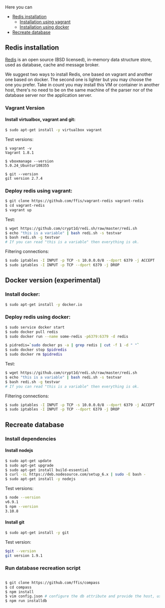 
Here you can 

* [Redis installation](#redis)
    * [Installation using vagrant](#redisvagrant)
    * [Installation using docker](#redisdocker)
* [Recreate database](#database)


 
## <a name="redis"></a> Redis installation


[Redis](http://redis.io/) is an open source (BSD licensed), in-memory data structure store, used as database, cache and message broker.


We suggest two ways to install Redis, one based on vagrant and another one based on docker. The second one is lighter but you may choose
the one you prefer. Take in count you may install this VM or container in another host, there's no need to be on the same machine of the
parser nor of the database server nor the application server.


### <a name="redisvagrant"></a> Vagrant Version


#### Install virtualbox, vagrant and git:
```bash
$ sudo apt-get install -y virtualbox vagrant
```

Test versions:

```bash:
$ vagrant -v
Vagrant 1.8.1

$ vboxmanage --version
5.0.24_Ubuntur108355

$ git --version
git version 2.7.4 
```

### Deploy redis using vagrant:
```bash
$ git clone https://github.com/ffis/vagrant-redis vagrant-redis
$ cd vagrant-redis
$ vagrant up
```

Test:
```bash
$ wget https://github.com/crypt1d/redi.sh/raw/master/redi.sh
$ echo "this is a variable" | bash redi.sh -s testvar
$ bash redi.sh -g testvar
# If you can read "this is a variable" then everything is ok.
```

Filtering connections:
```bash
$ sudo iptables -I INPUT -p TCP -s 10.0.0.0/8 --dport 6379 -j ACCEPT
$ sudo iptables -I INPUT -p TCP --dport 6379 -j DROP
```


## <a name="redisdocker"></a> Docker version (experimental)

### Install docker:
```bash
$ sudo apt-get install -y docker.io 
```


### Deploy redis using docker:

```bash
$ sudo service docker start
$ sudo docker pull redis
$ sudo docker run --name some-redis -p6379:6379 -d redis

$ pidredis=`sudo docker ps -a | grep redis | cut -f 1 -d " "`
$ sudo docker stop $pidredis 
$ sudo docker rm $pidredis 
```

Test:
```bash
$ wget https://github.com/crypt1d/redi.sh/raw/master/redi.sh
$ echo "this is a variable" | bash redi.sh -s testvar
$ bash redi.sh -g testvar
# If you can read "this is a variable" then everything is ok.
```

Filtering connections:
```bash
$ sudo iptables -I INPUT -p TCP -s 10.0.0.0/8 --dport 6379 -j ACCEPT
$ sudo iptables -I INPUT -p TCP --dport 6379 -j DROP
```



## <a name="database"></a> Recreate database

### Install dependencies

#### Install nodejs
```bash
$ sudo apt-get update
$ sudo apt-get upgrade
$ sudo apt-get install build-essential
$ curl -sL https://deb.nodesource.com/setup_6.x | sudo -E bash -
$ sudo apt-get install -y nodejs
```

Test versions:
```bash
$ node --version
v6.9.1
$ npm --version
3.10.8
```

#### Install git
```bash
$ sudo apt-get install -y git
```

Test version:
```bash
$git --version
git version 1.9.1
```


### Run database recreation script
```bash

$ git clone https://github.com/ffis/compass
$ cd compass
$ npm install
$ vim config.json # configure the db attribute and provide the host, user, password and database name
$ npm run installdb

``` 
